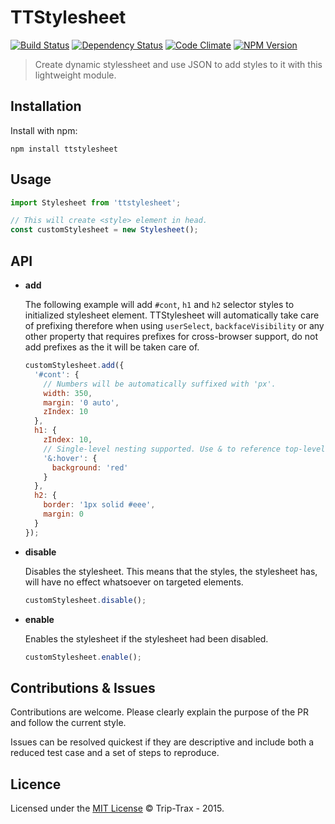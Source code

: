# TTStylesheet
[![Build Status](https://img.shields.io/travis/Trip-Trax/TTStylesheet.svg?style=flat-square)](https://travis-ci.org/Trip-Trax/TTStylesheet)
[![Dependency Status](https://david-dm.org/Trip-Trax/TTStylesheet.svg?style=flat-square)](https://david-dm.org/Trip-Trax/TTStylesheet)
[![Code Climate](https://codeclimate.com/github/Trip-Trax/TTStylesheet/badges/gpa.svg)](https://codeclimate.com/github/Trip-Trax/TTStylesheet)
[![NPM Version](https://badge.fury.io/js/ttstylesheet.svg)](https://badge.fury.io/js/ttstylesheet)

> Create dynamic stylessheet and use JSON to add styles to it with this lightweight module.

## Installation
Install with npm:
```shell
npm install ttstylesheet
```

## Usage
```javascript
import Stylesheet from 'ttstylesheet';

// This will create <style> element in head.
const customStylesheet = new Stylesheet();
```

## API
- **add**

    The following example will add `#cont`, `h1` and `h2` selector styles to initialized stylesheet element.
    TTStylesheet will automatically take care of prefixing therefore when using `userSelect`, `backfaceVisibility` or any other property that requires prefixes for cross-browser support, do not add prefixes as the it will be taken care of.

    ```javascript
    customStylesheet.add({
      '#cont': {
        // Numbers will be automatically suffixed with 'px'.
        width: 350,
        margin: '0 auto',
        zIndex: 10
      },
      h1: {
        zIndex: 10,
        // Single-level nesting supported. Use & to reference top-level selector where it resides.
        '&:hover': {
          background: 'red'
        }
      },
      h2: {
        border: '1px solid #eee',
        margin: 0
      }
    });
    ```

- **disable**

    Disables the stylesheet. This means that the styles, the stylesheet has, will have no effect whatsoever on targeted elements.

    ```javascript
    customStylesheet.disable();
    ```

- **enable**

    Enables the stylesheet if the stylesheet had been disabled.

    ```javascript
    customStylesheet.enable();
    ```

## Contributions & Issues
Contributions are welcome. Please clearly explain the purpose of the PR and follow the current style.

Issues can be resolved quickest if they are descriptive and include both a reduced test case and a set of steps to reproduce.

## Licence
Licensed under the [MIT License](LICENSE) © Trip-Trax - 2015.
